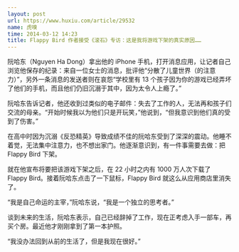 ```yaml
---
layout: post
url: https://www.huxiu.com/article/29532
name: 虎嗅
time: 2014-03-12 14:23
title: Flappy Bird 作者接受《滚石》专访：这是我将游戏下架的真实原因……
---
```

阮哈东（Nguyen Ha Dong）拿出他的 iPhone 手机，打开消息应用，让记者自己浏览他保存的纪录：来自一位女士的消息，批评他“分散了儿童世界（的注意力）”，另外一条消息的发送者则在哀怨“学校里有 13 个孩子因为你的游戏已经弄坏了他们的手机，而且他们仍旧沉溺于其中，因为太令人上瘾了。”

阮哈东告诉记者，他还收到过类似的电子邮件：失去了工作的人，无法再和孩子们交流的母亲。“开始时候我以为他们只是开玩笑，”他说到，“但我意识到他们真的受到了伤害。”

在高中时因为沉溺《反恐精英》导致成绩不佳的阮哈东受到了深深的震动。他睡不着觉，无法集中注意力，也不想出家门。他逐渐意识到，有一件事需要去做：把 Flappy Bird 下架。

就在他宣布将要把该游戏下架之后，在 22 小时之内有 1000 万人次下载了 Flappy Bird。接着阮哈东点击了一下鼠标，Flappy Bird 就这么从应用商店里消失了。

“我是自己命运的主宰，”阮哈东说，“我是一个独立的思考者。”

谈到未来的生活，阮哈东表示，自己已经辞掉了工作，现在正考虑入手一部车，再买个房。最近他才刚刚拿到了第一本护照。

“我没办法回到从前的生活了，但是我现在很好。”

